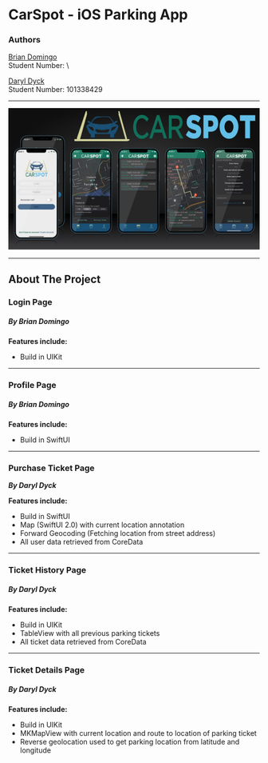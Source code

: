 # CarSpot - iOS Parking App

### Authors
[Brian Domingo](https://github.com/BrianJayD)\
Student Number: \

[Daryl Dyck](https://github.com/daryldyck/)\
Student Number: 101338429
___
![Screenshots](images/Screenshots.jpg)
___
## About The Project
### Login Page
##### By Brian Domingo

**Features include:**
- Build in UIKit
___
### Profile Page
##### By Brian Domingo

**Features include:**
- Build in SwiftUI
___
### Purchase Ticket Page
**_By Daryl Dyck_**

**Features include:**
- Build in SwiftUI
- Map (SwiftUI 2.0) with current location annotation
- Forward Geocoding (Fetching location from street address)
- All user data retrieved from CoreData
___
### Ticket History Page
##### By Daryl Dyck

**Features include:**
- Build in UIKit
- TableView with all previous parking tickets
- All ticket data retrieved from CoreData
___
### Ticket Details Page
##### By Daryl Dyck

**Features include:**
- Build in UIKit
- MKMapView with current location and route to location of parking ticket
- Reverse geolocation used to get parking location from latitude and longitude
